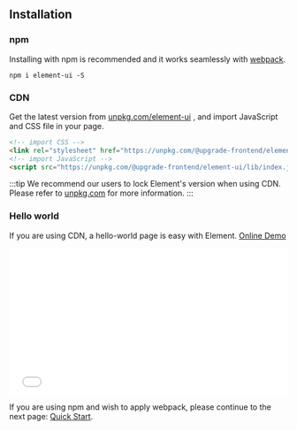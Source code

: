 ## Installation

### npm

Installing with npm is recommended and it works seamlessly with [webpack](https://webpack.js.org/).

```shell
npm i element-ui -S
```

### CDN

Get the latest version from [unpkg.com/element-ui](https://unpkg.com/@upgrade-frontend/element-ui/) , and import JavaScript and CSS file in your page.

```html
<!-- import CSS -->
<link rel="stylesheet" href="https://unpkg.com/@upgrade-frontend/element-ui/lib/theme-chalk/index.css">
<!-- import JavaScript -->
<script src="https://unpkg.com/@upgrade-frontend/element-ui/lib/index.js"></script>
```

:::tip
We recommend our users to lock Element's version when using CDN. Please refer to [unpkg.com](https://unpkg.com) for more information.
:::

### Hello world

If you are using CDN, a hello-world page is easy with Element. [Online Demo](https://codepen.io/ziyoung/pen/rRKYpd)

<iframe height="265" style="width: 100%;" scrolling="no" title="Element demo" src="//codepen.io/ziyoung/embed/rRKYpd/?height=265&theme-id=light&default-tab=html" frameborder="no" allowtransparency="true" allowfullscreen="true">
  See the Pen <a href='https://codepen.io/ziyoung/pen/rRKYpd/'>Element demo</a> by hetech
  (<a href='https://codepen.io/ziyoung'>@ziyoung</a>) on <a href='https://codepen.io'>CodePen</a>.
</iframe>

If you are using npm and wish to apply webpack, please continue to the next page: [Quick Start](/#/en-US/component/quickstart).
